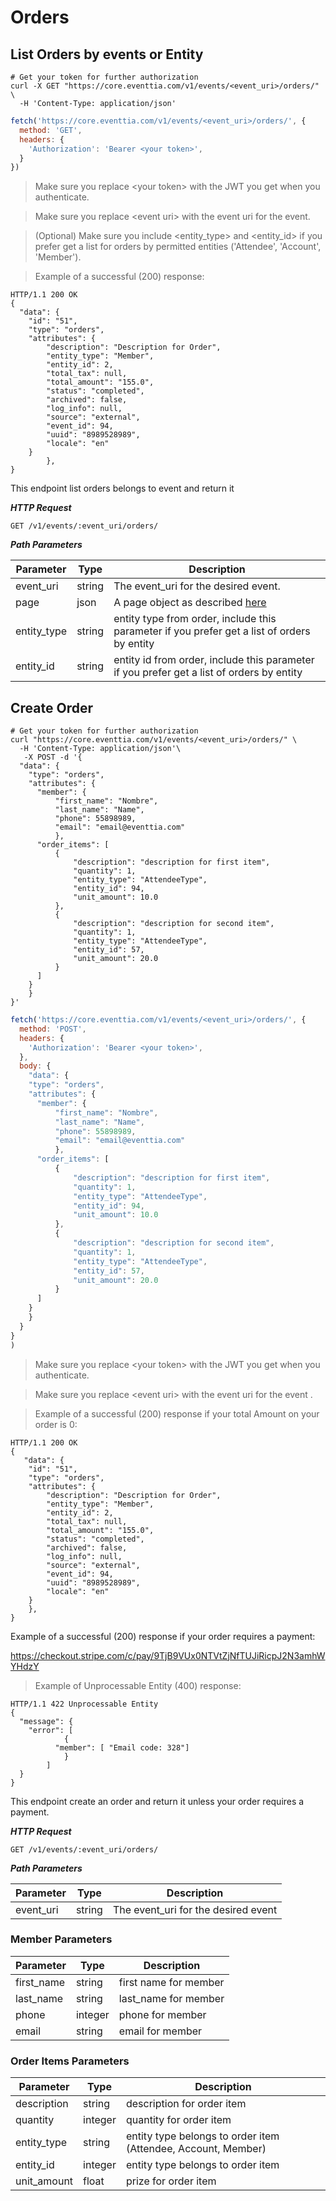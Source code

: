 # Orders

## List Orders by events or Entity

```shell
# Get your token for further authorization
curl -X GET "https://core.eventtia.com/v1/events/<event_uri>/orders/" \
  -H 'Content-Type: application/json'
```

```javascript
fetch('https://core.eventtia.com/v1/events/<event_uri>/orders/', {
  method: 'GET',
  headers: {
    'Authorization': 'Bearer <your token>',
  }
})
```

> Make sure you replace &lt;your token&gt; with the JWT you get when you authenticate. 

> Make sure you replace &lt;event uri&gt; with the event uri for the event.

> (Optional) Make sure you include &lt;entity_type&gt; and &lt;entity_id&gt; if you prefer get a list for orders by permitted entities ('Attendee', 'Account', 'Member').

> Example of a successful (200) response:

```http
HTTP/1.1 200 OK
{
  "data": {
    "id": "51",
    "type": "orders",
    "attributes": {
        "description": "Description for Order",
        "entity_type": "Member",
        "entity_id": 2,
        "total_tax": null,
        "total_amount": "155.0",
        "status": "completed",
        "archived": false,
        "log_info": null,
        "source": "external",
        "event_id": 94,
        "uuid": "8989528989",
        "locale": "en"
    }
        },
}
```

This endpoint list orders belongs to event and return it

***HTTP Request***

`GET /v1/events/:event_uri/orders/`

***Path Parameters***

Parameter |  Type   | Description
--------- | ------- | -----------
event_uri | string  | The event_uri for the desired event.
page | json | A page object as described <a href="#pagination">here</a>
entity_type | string | entity type from order, include this parameter if you prefer get a list of orders by entity
entity_id | string | entity id from order, include this parameter if you prefer get a list of orders by entity

## Create Order

```shell
# Get your token for further authorization
curl "https://core.eventtia.com/v1/events/<event_uri>/orders/" \
  -H 'Content-Type: application/json'\
   -X POST -d '{
  "data": {
    "type": "orders",
    "attributes": {
      "member": {
          "first_name": "Nombre",
          "last_name": "Name",
          "phone": 55898989,
          "email": "email@eventtia.com"
          },
      "order_items": [
          {
              "description": "description for first item",
              "quantity": 1,
              "entity_type": "AttendeeType",
              "entity_id": 94,
              "unit_amount": 10.0
          },
          {
              "description": "description for second item",
              "quantity": 1,
              "entity_type": "AttendeeType",
              "entity_id": 57,
              "unit_amount": 20.0
          }
      ]
    }
    }
}'
```

```javascript
fetch('https://core.eventtia.com/v1/events/<event_uri>/orders/', {
  method: 'POST',
  headers: {
    'Authorization': 'Bearer <your token>',
  },
  body: {
    "data": {
    "type": "orders",
    "attributes": {
      "member": {
          "first_name": "Nombre",
          "last_name": "Name",
          "phone": 55898989,
          "email": "email@eventtia.com"
          },
      "order_items": [
          {
              "description": "description for first item",
              "quantity": 1,
              "entity_type": "AttendeeType",
              "entity_id": 94,
              "unit_amount": 10.0
          },
          {
              "description": "description for second item",
              "quantity": 1,
              "entity_type": "AttendeeType",
              "entity_id": 57,
              "unit_amount": 20.0
          }
      ]
    }
    }
  }
}
)
```

> Make sure you replace &lt;your token&gt; with the JWT you get when you authenticate. 

> Make sure you replace &lt;event uri&gt; with the event uri for the event .  


> 
> Example of a successful (200) response if your total Amount on your order is 0:

```http
HTTP/1.1 200 OK
{
   "data": {
    "id": "51",
    "type": "orders",
    "attributes": {
        "description": "Description for Order",
        "entity_type": "Member",
        "entity_id": 2,
        "total_tax": null,
        "total_amount": "155.0",
        "status": "completed",
        "archived": false,
        "log_info": null,
        "source": "external",
        "event_id": 94,
        "uuid": "8989528989",
        "locale": "en"
    }
    },
}
```

Example of a successful (200) response if your order requires a payment:

https://checkout.stripe.com/c/pay/9TjB9VUx0NTVtZjNfTUJiRicpJ2N3amhWYHdzY
>Example of Unprocessable Entity (400) response:

```http
HTTP/1.1 422 Unprocessable Entity
{
  "message": {
    "error": [
            {
          "member": [ "Email code: 328"]
            }
        ]
  }
}
```

This endpoint create an order and return it unless your order requires a payment.

***HTTP Request***

`GET /v1/events/:event_uri/orders/`

***Path Parameters***

Parameter |  Type   | Description
--------- | ------- | -----------
event_uri | string  | The event_uri for the desired event

### Member Parameters

Parameter  |  Type  | Description
---------  | -------| -----------
first_name       | string | first name for member
last_name |  string  | last_name for member
phone    | integer | phone for member
email  | string| email for member

### Order Items Parameters

Parameter  |  Type  | Description
---------  | -------| -----------
description  | string | description for order item
quantity |  integer | quantity for order item
entity_type |  string | entity type belongs to order item (Attendee, Account, Member)
entity_id   | integer| entity type belongs to order item
unit_amount | float | prize for order item